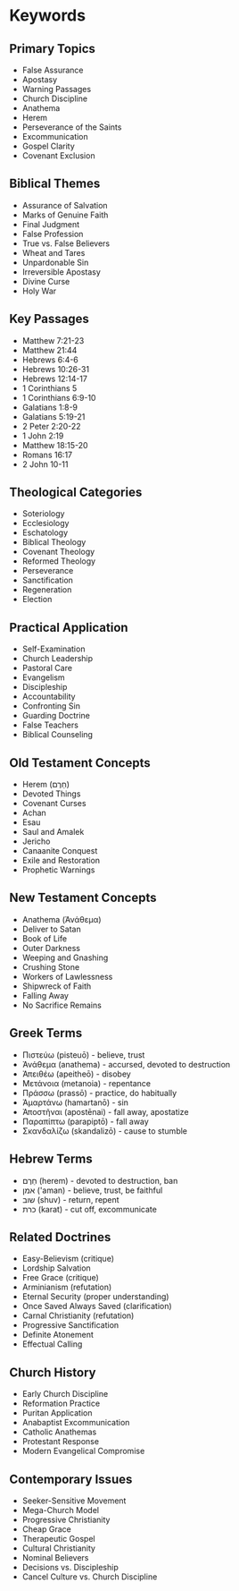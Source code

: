 # Keywords

## Primary Topics
- False Assurance
- Apostasy
- Warning Passages
- Church Discipline
- Anathema
- Herem
- Perseverance of the Saints
- Excommunication
- Gospel Clarity
- Covenant Exclusion

## Biblical Themes
- Assurance of Salvation
- Marks of Genuine Faith
- Final Judgment
- False Profession
- True vs. False Believers
- Wheat and Tares
- Unpardonable Sin
- Irreversible Apostasy
- Divine Curse
- Holy War

## Key Passages
- Matthew 7:21-23
- Matthew 21:44
- Hebrews 6:4-6
- Hebrews 10:26-31
- Hebrews 12:14-17
- 1 Corinthians 5
- 1 Corinthians 6:9-10
- Galatians 1:8-9
- Galatians 5:19-21
- 2 Peter 2:20-22
- 1 John 2:19
- Matthew 18:15-20
- Romans 16:17
- 2 John 10-11

## Theological Categories
- Soteriology
- Ecclesiology
- Eschatology
- Biblical Theology
- Covenant Theology
- Reformed Theology
- Perseverance
- Sanctification
- Regeneration
- Election

## Practical Application
- Self-Examination
- Church Leadership
- Pastoral Care
- Evangelism
- Discipleship
- Accountability
- Confronting Sin
- Guarding Doctrine
- False Teachers
- Biblical Counseling

## Old Testament Concepts
- Herem (חֵרֶם)
- Devoted Things
- Covenant Curses
- Achan
- Esau
- Saul and Amalek
- Jericho
- Canaanite Conquest
- Exile and Restoration
- Prophetic Warnings

## New Testament Concepts
- Anathema (Ἀνάθεμα)
- Deliver to Satan
- Book of Life
- Outer Darkness
- Weeping and Gnashing
- Crushing Stone
- Workers of Lawlessness
- Shipwreck of Faith
- Falling Away
- No Sacrifice Remains

## Greek Terms
- Πιστεύω (pisteuō) - believe, trust
- Ἀνάθεμα (anathema) - accursed, devoted to destruction
- Ἀπειθέω (apeitheō) - disobey
- Μετάνοια (metanoia) - repentance
- Πράσσω (prassō) - practice, do habitually
- Ἁμαρτάνω (hamartanō) - sin
- Ἀποστῆναι (apostēnai) - fall away, apostatize
- Παραπίπτω (parapiptō) - fall away
- Σκανδαλίζω (skandalizō) - cause to stumble

## Hebrew Terms
- חֵרֶם (herem) - devoted to destruction, ban
- אמן ('aman) - believe, trust, be faithful
- שוב (shuv) - return, repent
- כרת (karat) - cut off, excommunicate

## Related Doctrines
- Easy-Believism (critique)
- Lordship Salvation
- Free Grace (critique)
- Arminianism (refutation)
- Eternal Security (proper understanding)
- Once Saved Always Saved (clarification)
- Carnal Christianity (refutation)
- Progressive Sanctification
- Definite Atonement
- Effectual Calling

## Church History
- Early Church Discipline
- Reformation Practice
- Puritan Application
- Anabaptist Excommunication
- Catholic Anathemas
- Protestant Response
- Modern Evangelical Compromise

## Contemporary Issues
- Seeker-Sensitive Movement
- Mega-Church Model
- Progressive Christianity
- Cheap Grace
- Therapeutic Gospel
- Cultural Christianity
- Nominal Believers
- Decisions vs. Discipleship
- Cancel Culture vs. Church Discipline
